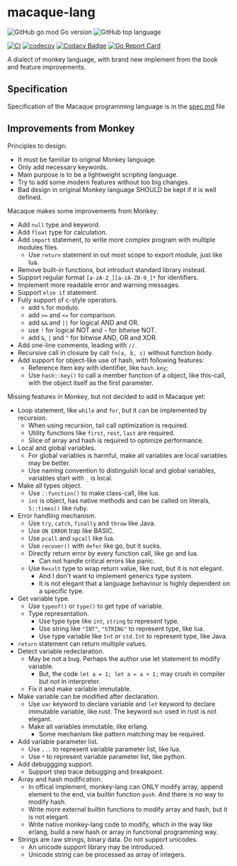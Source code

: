 macaque-lang
=============

![GitHub go.mod Go version](https://img.shields.io/github/go-mod/go-version/flily/macaque-lang)
![GitHub top language](https://img.shields.io/github/languages/top/flily/macaque-lang)

[![CI](https://github.com/flily/macaque-lang/actions/workflows/ci.yaml/badge.svg)](https://github.com/flily/macaque-lang/actions/workflows/ci.yaml)
[![codecov](https://codecov.io/gh/flily/macaque-lang/branch/main/graph/badge.svg?token=DzOEyayucW)](https://codecov.io/gh/flily/macaque-lang)
[![Codacy Badge](https://app.codacy.com/project/badge/Grade/87a4caf4cbfd403fb143db2c501dba90)](https://app.codacy.com/gh/flily/macaque-lang/dashboard?utm_source=gh&utm_medium=referral&utm_content=&utm_campaign=Badge_grade)
[![Go Report Card](https://goreportcard.com/badge/github.com/flily/macaque-lang)](https://goreportcard.com/report/github.com/flily/macaque-lang)


A dialect of monkey language, with brand new implement from the book and feature improvements.


Specification
--------------

Specification of the Macaque programming language is in the [spec.md](spec.md) file


Improvements from Monkey
-------------------------

Principles to design:
  - It must be familiar to original Monkey language.
  - Only add necessary keywords.
  - Main purpose is to be a lightweight scripting language.
  - Try to add some modern features without too big changes.
  - Bad design in original Monkey language SHOULD be kept if it is well defined.

Macaque makes some improvements from Monkey:
  - Add `null` type and keyword.
  - Add `float` type for calculation.
  - Add `import` statement, to write more complex program with multiple modules files.
    + Use `return` statement in out most scope to export module, just like lua.
  - Remove built-in functions, but introduct standard library instead.
  - Support regular format `[a-zA-Z_][a-zA-Z0-9_]*` for identifiers.
  - Implement more readable error and warning messages.
  - Support `else if` statement.
  - Fully support of c-style operators.
    + add `%` for modulo.
    + add `>=` and `<=` for comparison.
    + add `&&` and `||` for logical AND and OR.
    + use `!` for logical NOT and `~` for bitwise NOT.
    + add `&`, `|` and `^` for bitwise AND, OR and XOR.
  - Add one-line comments, leading with `//`.
  - Recursive call in closure by call `fn(a, b, c)` without function body.
  - Add support for object-like use of hash, with following features:
    + Reference item key with identifier, like `hash.key`;
    + Use `hash::key()` to call a member function of a object, like this-call, with the object
      itself as the first parameter.

Missing features in Monkey, but not decided to add in Macaque yet:
  - Loop statement, like `while` and `for`, but it can be implemented by recursion.
    + When using recursion, tail call optimization is required.
    + Utility functions like `first`, `rest`, `last` are required.
    + Slice of array and hash is required to optimize performance.
  - Local and global variables.
    + For global variables is harmful, make all variables are local variables may be better.
    + Use naming convention to distinguish local and global variables, variables start with `_` is
      local.
  - Make all types object.
    + Use `::function()` to make class-call, like lua.
    + `int` is object, has native methods and can be called on literals, `5::times()` like ruby.
  - Error handling mechanism.
    + Use `try`, `catch`, `finally` and `throw` like Java.
    + Use `ON ERROR` trap like BASIC.
    + Use `pcall` and `xpcall` like lua.
    + Use `recover()` with `defer` like go, but it sucks.
    + Directly return error by every function call, like go and lua.
      * Can not handle critical errors like panic.
    + Use `Result` type to wrap return value, like rust, but it is not elegant.
      * And I don't want to implement generics type system.
      * It is not elegant that a language behaviour is highly dependent on a specific type.
  - Get variable type.
    + Use `typeof()` or `type()` to get type of variable.
    + Type representation.
      * Use type type like `int`, `string` to represent type.
      * Use string like `"INT"`, `"STRING"` to represent type, like lua.
      * Use type variable like `Int` or `std.Int` to represent type, like Java.
  - `return` statement can return multiple values.
  - Detect variable redeclaration.
    + May be not a bug. Perhaps the author use let statement to modify variable.
      * But, the code `let a = 1; let a = a + 1;` may crush in compiler but not in interpreter.
    + Fix it and make variable immutable.
  - Make variable can be modified after declaration.
    + Use `var` keyword to declare variable and `let` keyword to declare immutable variable, like
      rust. The keyword `mut` used in rust is not elegant.
    + Make all variables immutable, like erlang.
      * Some mechanism like pattern matching may be required.
  - Add variable parameter list.
    + Use `...` to represent variable parameter list, like lua.
    + Use `*` to represent variable parameter list, like python.
  - Add debuggging support.
    + Support step trace debugging and breakpoint.
  - Array and hash modification.
    + In offical implement, monkey-lang can ONLY modify array, append element to the end, via
      builtin function `push`. And there is no way to modify hash.
    + Write more external builtin functions to modify array and hash, but it is not elegant.
    + Write native monkey-lang code to modify, which in the way like erlang, build a new hash or
      array in functional programming way.
  - Strings are raw strings, binary data. Do not support unicodes.
    + An unicode support library may be introduced.
    + Unicode string can be processed as array of integers.
